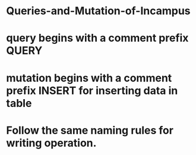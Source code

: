 # Queries-and-Mutation-of-Incampus
# query begins with a comment prefix QUERY
# mutation begins with a comment prefix INSERT for inserting data in table
# Follow the same naming rules for writing operation. 
